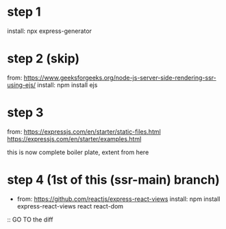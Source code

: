 # step 1

install: npx express-generator

# step 2 (skip)

from: https://www.geeksforgeeks.org/node-js-server-side-rendering-ssr-using-ejs/
install: npm install ejs

# step 3

from: https://expressjs.com/en/starter/static-files.html
https://expressjs.com/en/starter/examples.html

this is now complete boiler plate, extent from here

# step 4 (1st of this (ssr-main) branch)

- from: https://github.com/reactjs/express-react-views
  install: npm install express-react-views react react-dom

:: GO TO the diff
